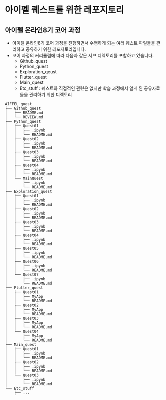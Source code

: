 # 아이펠 퀘스트를 위한 레포지토리

## 아이펠 온라인8기 코어 과정

- 아이펠 온라인8기 코어 과정을 진행하면서 수행하게 되는 여러 퀘스트 파일들을 관리하고 공유하기 위한 레포지토리입니다.
- 코어 과정의 커리큘럼에 따라 다음과 같은 서브 디렉토리를 포함하고 있습니다.
  - Github_quest
  - Python_quest
  - Exploration_qeust
  - Flutter_quest
  - Main_quest
  - Etc_stuff : 퀘스트와 직접적인 관련은 없지만 학습 과정에서 알게 된 공유자료들을 관리하기 위한 디렉토리

```
AIFFEL_quest
├── Github_quest
│   ├── README.md
│   └── REVIEW.md
├── Python_quest
│   ├── Quest01
│   │   ├── .ipynb
│   │   └── README.md
│   ├── Quest02
│   │   ├── .ipynb
│   │   └── README.md
│   ├── Quest03
│   │   ├── .ipynb
│   │   └── README.md
│   ├── Quest04
│   │   ├── .ipynb
│   │   └── README.md
│   └── MainQuest
│       ├── .ipynb
│       └── README.md
├── Exploration_quest
│   ├── Quest01
│   │   ├── .ipynb
│   │   └── README.md
│   ├── Quest02
│   │   ├── .ipynb
│   │   └── README.md
│   ├── Quest03
│   │   ├── .ipynb
│   │   └── README.md
│   ├── Quest04
│   │   ├── .ipynb
│   │   └── README.md
│   ├── Quest05
│   │   ├── .ipynb
│   │   └── README.md
│   ├── Quest06
│   │   ├── .ipynb
│   │   └── README.md
│   └── Quest07
│       ├── .ipynb
│       └── README.md
├── Flutter_quest
│   ├── Quest01
│   │   ├── MyApp
│   │   └── README.md
│   ├── Quest02
│   │   ├── MyApp
│   │   └── README.md
│   ├── Quest03
│   │   ├── MyApp
│   │   └── README.md
│   └── Quest04
│       ├── MyApp
│       └── README.md
├── Main_quest
│   ├── Quest01
│   │   ├── .ipynb
│   │   └── README.md
│   ├── Quest02
│   │   ├── .ipynb
│   │   └── README.md	
│   └── Quest03
│       ├── .ipynb
│       └── README.md
└── Etc_stuff
    ├── ...
```
